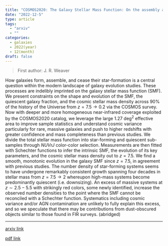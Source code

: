 ```yaml
---
title: "COSMOS2020: The Galaxy Stellar Mass Function: On the assembly and star formation cessation of galaxies at $0.2\\lt z \\leq 7.5$"
date: "2022-12-5"
type: article
tags:
  - "arxiv"
  - ""
categories:
  - galaxies
  - 2022(year)
  - 12(month)
draft: false
---
```


> First author: J. R. Weaver

 How galaxies form, assemble, and cease their star-formation is a central
question within the modern landscape of galaxy evolution studies. These
processes are indelibly imprinted on the galaxy stellar mass function (SMF). We
present constraints on the shape and evolution of the SMF, the quiescent galaxy
fraction, and the cosmic stellar mass density across 90% of the history of the
Universe from $z=7.5\rightarrow0.2$ via the COSMOS survey. Now with deeper and
more homogeneous near-infrared coverage exploited by the COSMOS2020 catalog, we
leverage the large 1.27 deg$^{2}$ effective area to improve sample statistics
and understand cosmic variance particularly for rare, massive galaxies and push
to higher redshifts with greater confidence and mass completeness than previous
studies. We divide the total stellar mass function into star-forming and
quiescent sub-samples through $NUVrJ$ color-color selection. Measurements are
then fitted with Schechter functions to infer the intrinsic SMF, the evolution
of its key parameters, and the cosmic stellar mass density out to $z=7.5$. We
find a smooth, monotonic evolution in the galaxy SMF since $z=7.5$, in
agreement with previous studies. The number density of star-forming systems
seems to have undergone remarkably consistent growth spanning four decades in
stellar mass from $z=7.5\rightarrow2$ whereupon high-mass systems become
predominantly quiescent (i.e. downsizing). An excess of massive systems at
$z\sim2.5-5.5$ with strikingly red colors, some newly identified, increase the
observed number densities to the point where the SMF cannot be reconciled with
a Schechter function. Systematics including cosmic variance and/or AGN
contamination are unlikely to fully explain this excess, and so we speculate
that there may be contributions from dust-obscured objects similar to those
found in FIR surveys. (abridged)

---
[arxiv link](http://arxiv.org/abs/2212.02512v1)

[pdf link](http://arxiv.org/pdf/2212.02512v1)